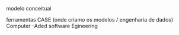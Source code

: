 
modelo conceitual

ferramentas CASE (onde criamo os modelos / engenharia de dados)
					Computer -Aded software Egineering  